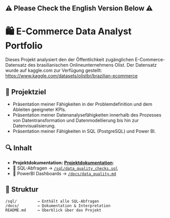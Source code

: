 
## :warning: Please Check the English Version Below :warning:

# 🛍️ E-Commerce Data Analyst Portfolio

Dieses Projekt analysiert den der Öffentlichkeit zugänglichen E-Commerce-Datensatz des brasilianischen Onlineunternehmens Olist. Der Datensatz wurde auf kaggle.com zur Verfügung gestellt: https://www.kaggle.com/datasets/olistbr/brazilian-ecommerce

## 📌 Projektziel

- Präsentation meiner Fähigkeiten in der Problemdefinition und dem Ableiten geeigneter KPIs.
- Präsentation meiner Datenanalysefähigkeiten innerhalb des Prozesses von Datentransformation und Datenmodellierung bis hin zur Datenvisualisierung.
- Präsentation meiner Fähigkeiten in SQL (PostgreSQL) und Power BI.

## 🔍 Inhalt

- **Projektdokumentation:** [**Projektdokumentation**](project_documentation_%5BDEUTSCH%5D.md):
- 🔎 SQL-Abfragen → [`/sql/data_quality_checks.sql`](sql/data_quality_checks.sql)
- 📝 PowerBI Dashboards → [`/docs/data_quality.md`](docs/data_quality.md)

## 📂 Struktur

```plaintext
/sql/         → Enthält alle SQL-Abfragen  
/docs/        → Dokumentation & Interpretation  
README.md     → Überblick über das Projekt
